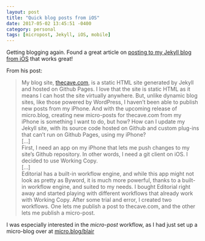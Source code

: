 ```yaml
---
layout: post
title: "Quick blog posts from iOS"
date: 2017-05-02 13:45:51 -0400
category: personal
tags: [micropost, Jekyll, iOS, mobile]
---
```


Getting blogging again. Found a great article on [posting to my Jekyll blog from iOS](https://www.thecave.com/2017/04/21/how-i-post-to-my-jekyll-site-using-my-iphone/) that works great!

From his post:

> My blog site, [thecave.com](http://thecave.com), is a static HTML site generated by Jekyll and hosted on Github Pages. I love that the site is static HTML as it means I can host the site virtually anywhere. But, unlike dynamic blog sites, like those powered by WordPress, I haven’t been able to publish new posts from my iPhone. And with the upcoming release of micro.blog, creating new micro-posts for thecave.com from my iPhone is something I want to do, but how? How can I update my Jekyll site, with its source code hosted on Github and custom plug-ins that can’t run on Github Pages, using my iPhone?<br>
> [...]<br>
> First, I need an app on my iPhone that lets me push changes to my site’s Github repository. In other words, I need a git client on iOS. I decided to use Working Copy. <br>
> [...]<br>
> Editorial has a built-in workflow engine, and while this app might not look as pretty as Byword, it is much more powerful, thanks to a built-in workflow engine, and suited to my needs. I bought Editorial right away and started playing with different workflows that already work with Working Copy. After some trial and error, I created two workflows. One lets me publish a post to thecave.com, and the other lets me publish a micro-post.

I was especially interested in the _micro-post_ workflow, as I had just set up a micro-blog over at [micro.blog/blair](http://micro.blog/blair)

